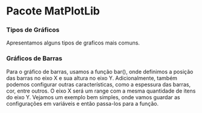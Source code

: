 # Pacote MatPlotLib

### Tipos de Gráficos
Apresentamos alguns tipos de graficos mais comuns.

### Gráficos de Barras
Para o gráfico de barras, usamos a função bar(), onde definimos a posição das barras no eixo X e sua altura no eixo Y. Adicionalmente, também podemos configurar outras características, como a espessura das barras, cor, entre outros. O eixo X será um range com a mesma quantidade de itens do eixo Y. Vejamos um exemplo bem simples, onde vamos guardar as configurações em variáveis e então passa-los para a função.
